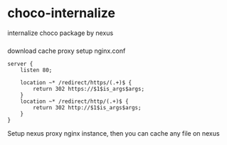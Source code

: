 # choco-internalize
internalize choco package by nexus

### 
download cache proxy setup
nginx.conf
```
server {
    listen 80;

    location ~* /redirect/https/(.+)$ {
        return 302 https://$1$is_args$args;
    }
    location ~* /redirect/http/(.+)$ {
        return 302 http://$1$is_args$args;
    }
}
```
Setup nexus proxy nginx instance, then you can cache any file on nexus
